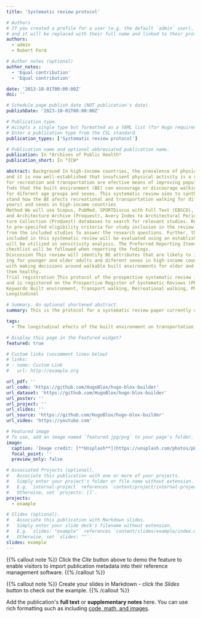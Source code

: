 ```yaml
---
title: 'Systematic review protocol'

# Authors
# If you created a profile for a user (e.g. the default `admin` user), write the username (folder name) here
# and it will be replaced with their full name and linked to their profile.
authors:
  - admin
  - Robert Ford

# Author notes (optional)
author_notes:
  - 'Equal contribution'
  - 'Equal contribution'

date: '2013-10-01T00:00:00Z'
doi: ''

# Schedule page publish date (NOT publication's date).
publishDate: '2023-10-01T00:00:00Z'

# Publication type.
# Accepts a single type but formatted as a YAML list (for Hugo requirements).
# Enter a publication type from the CSL standard.
publication_types: ['Systematic review protocol']

# Publication name and optional abbreviated publication name.
publication: In *Archives of Public Health*
publication_short: In *ICW*

abstract: Background In high-income countries, the prevalence of physical inactivity and non-communicable diseases is high
and it is now well-established that insufcient physical activity is a risk factor for non-communicable diseases. Walkin
for recreation and transportation are efective means of improving population levels of physical activity. Research 
fnds that the built environment (BE) can encourage or discourage walking behaviour, and this association varies 
for diferent age groups and sexes. This systematic review aims to synthesise longitudinal evidence to better under‑
stand how the BE afects recreational and transportation walking for diferent age groups (above 64 years and 18–64 
years) and sexes in high-income countries
Method We will use Scopus, PubMed, SPORTDiscus with Full Text (EBSCO), Business Source Complete (EBSCO), Art 
and Architecture Archive (Proquest), Avery Index to Architectural Periodicals (ProQuest), and Art, Design & Architec‑
ture Collection (ProQuest) databases to search for relevant studies. Reviewers will screen the search results according 
to pre-specifed eligibility criteria for study inclusion in the review. Required data for the synthesis will be extracted
from the included studies to answer the research questions. Further, the methodological quality of the studies 
included in this systematic review will be evaluated using an established instrument, and the resulting quality scores 
will be utilized in sensitivity analysis. The Preferred Reporting Items for Systematic Review and Meta-Analysis (PRISMA)
checklist will be followed when reporting the fndings.
Discussion This review will identify BE attributes that are likely to infuence transportation and recreational walk‑
ing for younger and older adults and diferent sexes in high-income countries. The fndings will help policymakers
with making decisions around walkable built environments for older and younger adults and diferent sexes to keep 
them healthy.
Trial registration This protocol of the prospective systematic review is developed following PRISMA-P guidelines
and is registered on the Prospective Register of Systematic Reviews (PROSPERO) (registration ID CRD42022351919).
Keywords Built environment, Transport walking, Recreational walking, Physical activity, High-income countries,
Longitudinal

# Summary. An optional shortened abstract.
summary: This is the protocol for a systematic review paper currently under review in a peer-reviewed journal.

tags:
  - The longitudinal efects of the built environment on transportation and recreational walking, and diferences by age and sex*:* systematic review protocol

# Display this page in the Featured widget?
featured: true

# Custom links (uncomment lines below)
# links:
# - name: Custom Link
#   url: http://example.org

url_pdf: ''
url_code: 'https://github.com/HugoBlox/hugo-blox-builder'
url_dataset: 'https://github.com/HugoBlox/hugo-blox-builder'
url_poster: ''
url_project: ''
url_slides: ''
url_source: 'https://github.com/HugoBlox/hugo-blox-builder'
url_video: 'https://youtube.com'

# Featured image
# To use, add an image named `featured.jpg/png` to your page's folder.
image:
  caption: 'Image credit: [**Unsplash**](https://unsplash.com/photos/pLCdAaMFLTE)'
  focal_point: ''
  preview_only: false

# Associated Projects (optional).
#   Associate this publication with one or more of your projects.
#   Simply enter your project's folder or file name without extension.
#   E.g. `internal-project` references `content/project/internal-project/index.md`.
#   Otherwise, set `projects: []`.
projects:
  - example

# Slides (optional).
#   Associate this publication with Markdown slides.
#   Simply enter your slide deck's filename without extension.
#   E.g. `slides: "example"` references `content/slides/example/index.md`.
#   Otherwise, set `slides: ""`.
slides: example
---
```


{{% callout note %}}
Click the _Cite_ button above to demo the feature to enable visitors to import publication metadata into their reference management software.
{{% /callout %}}

{{% callout note %}}
Create your slides in Markdown - click the _Slides_ button to check out the example.
{{% /callout %}}

Add the publication's **full text** or **supplementary notes** here. You can use rich formatting such as including [code, math, and images](https://docs.hugoblox.com/content/writing-markdown-latex/).
